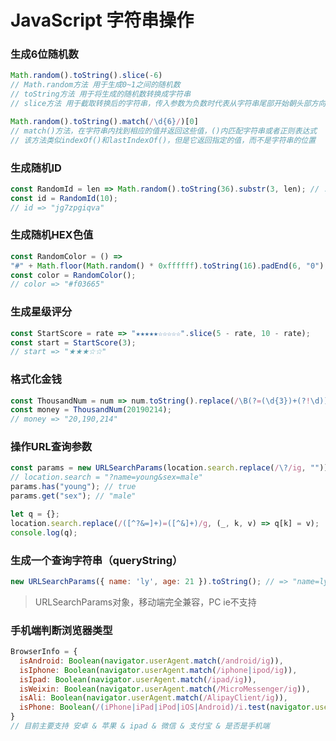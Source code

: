 # JavaScript 字符串操作

### 生成6位随机数

```javascript
Math.random().toString().slice(-6)
// Math.random方法 用于生成0~1之间的随机数
// toString方法 用于将生成的随机数转换成字符串
// slice方法 用于截取转换后的字符串，传入参数为负数时代表从字符串尾部开始朝头部方向截取
```

```javascript
Math.random().toString().match(/\d{6}/)[0]
// match()方法，在字符串内找到相应的值并返回这些值，()内匹配字符串或者正则表达式
// 该方法类似indexOf()和lastIndexOf()，但是它返回指定的值，而不是字符串的位置
```

### 生成随机ID

```javascript
const RandomId = len => Math.random().toString(36).substr(3, len); // .toString(36)代表36进制
const id = RandomId(10);
// id => "jg7zpgiqva"
```

### 生成随机HEX色值

```javascript
const RandomColor = () =>
"#" + Math.floor(Math.random() * 0xffffff).toString(16).padEnd(6, "0");
const color = RandomColor();
// color => "#f03665"
```

### 生成星级评分

```javascript
const StartScore = rate => "★★★★★☆☆☆☆☆".slice(5 - rate, 10 - rate);
const start = StartScore(3);
// start => "★★★☆☆"
```

### 格式化金钱

```javascript
const ThousandNum = num => num.toString().replace(/\B(?=(\d{3})+(?!\d))/g, ",");
const money = ThousandNum(20190214);
// money => "20,190,214"
```

### 操作URL查询参数

```javascript
const params = new URLSearchParams(location.search.replace(/\?/ig, ""));
// location.search = "?name=young&sex=male"
params.has("young"); // true
params.get("sex"); // "male"
```

```javascript
let q = {};
location.search.replace(/([^?&=]+)=([^&]+)/g, (_, k, v) => q[k] = v);
console.log(q);
```

### 生成一个查询字符串（queryString）

```javascript
new URLSearchParams({ name: 'ly', age: 21 }).toString(); // => "name=ly&age=21"
```

> URLSearchParams对象，移动端完全兼容，PC ie不支持

### 手机端判断浏览器类型

```javascript
BrowserInfo = {      
  isAndroid: Boolean(navigator.userAgent.match(/android/ig)),      
  isIphone: Boolean(navigator.userAgent.match(/iphone|ipod/ig)),      
  isIpad: Boolean(navigator.userAgent.match(/ipad/ig)),      
  isWeixin: Boolean(navigator.userAgent.match(/MicroMessenger/ig)),      
  isAli: Boolean(navigator.userAgent.match(/AlipayClient/ig)),
  isPhone: Boolean(/(iPhone|iPad|iPod|iOS|Android)/i.test(navigator.userAgent))
}
// 目前主要支持 安卓 & 苹果 & ipad & 微信 & 支付宝 & 是否是手机端
```

